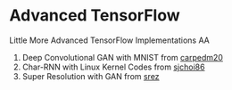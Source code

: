 # Advanced TensorFlow
Little More Advanced TensorFlow Implementations
AA

1. Deep Convolutional GAN with MNIST from [carpedm20](https://github.com/carpedm20/DCGAN-tensorflow)
2. Char-RNN with Linux Kernel Codes from [sjchoi86](https://github.com/sjchoi86/Tensorflow-101)
3. Super Resolution with GAN from [srez](https://github.com/david-gpu/srez)
